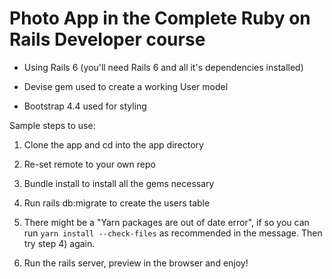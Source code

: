# Photo App in the Complete Ruby on Rails Developer course



* Using Rails 6 (you'll need Rails 6 and all it's dependencies installed)

* Devise gem used to create a working User model

* Bootstrap 4.4 used for styling

Sample steps to use:

1) Clone the app and cd into the app directory

2) Re-set remote to your own repo

3) Bundle install to install all the gems necessary

4) Run rails db:migrate to create the users table

5) There might be a "Yarn packages are out of date error", if so you can run `yarn install --check-files` as recommended in the message. Then try step 4) again.

6) Run the rails server, preview in the browser and enjoy!
